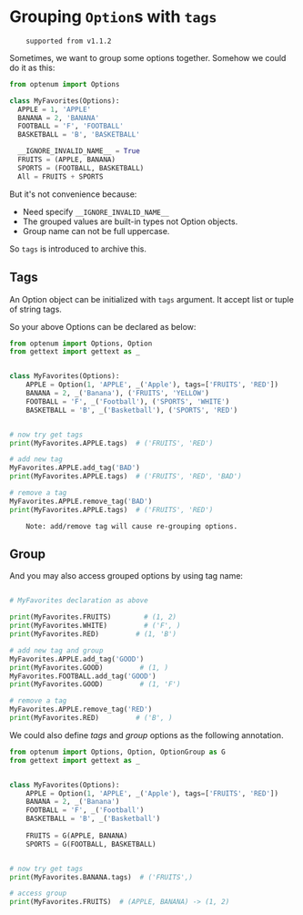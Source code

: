 # Grouping `Option`s with `tags`

        supported from v1.1.2
        
Sometimes, we want to group some options together. Somehow we could do it as this:

```python
from optenum import Options

class MyFavorites(Options):
  APPLE = 1, 'APPLE'
  BANANA = 2, 'BANANA'
  FOOTBALL = 'F', 'FOOTBALL'
  BASKETBALL = 'B', 'BASKETBALL'

  __IGNORE_INVALID_NAME__ = True
  FRUITS = (APPLE, BANANA)
  SPORTS = (FOOTBALL, BASKETBALL)
  All = FRUITS + SPORTS
```

But it's not convenience because:

* Need specify `__IGNORE_INVALID_NAME__`
* The grouped values are built-in types not Option objects.
* Group name can not be full uppercase.

So `tags` is introduced to archive this.

## Tags

An Option object can be initialized with `tags` argument. It accept list or tuple of string tags.

So your above Options can be declared as below:

```python
from optenum import Options, Option
from gettext import gettext as _


class MyFavorites(Options):
    APPLE = Option(1, 'APPLE', _('Apple'), tags=['FRUITS', 'RED'])
    BANANA = 2, _('Banana'), ('FRUITS', 'YELLOW')
    FOOTBALL = 'F', _('Football'), ('SPORTS', 'WHITE')
    BASKETBALL = 'B', _('Basketball'), ('SPORTS', 'RED')


# now try get tags
print(MyFavorites.APPLE.tags)  # ('FRUITS', 'RED')

# add new tag
MyFavorites.APPLE.add_tag('BAD')
print(MyFavorites.APPLE.tags)  # ('FRUITS', 'RED', 'BAD')

# remove a tag
MyFavorites.APPLE.remove_tag('BAD')
print(MyFavorites.APPLE.tags)  # ('FRUITS', 'RED')
```

        Note: add/remove tag will cause re-grouping options.

## Group

And you may also access grouped options by using tag name:

```python

# MyFavorites declaration as above

print(MyFavorites.FRUITS)        # (1, 2)
print(MyFavorites.WHITE)         # ('F', )
print(MyFavorites.RED)         # (1, 'B')

# add new tag and group
MyFavorites.APPLE.add_tag('GOOD')
print(MyFavorites.GOOD)         # (1, )
MyFavorites.FOOTBALL.add_tag('GOOD')
print(MyFavorites.GOOD)         # (1, 'F')

# remove a tag
MyFavorites.APPLE.remove_tag('RED')
print(MyFavorites.RED)         # ('B', )

```

We could also define *tags* and *group* options as the following annotation.

```python
from optenum import Options, Option, OptionGroup as G
from gettext import gettext as _


class MyFavorites(Options):
    APPLE = Option(1, 'APPLE', _('Apple'), tags=['FRUITS', 'RED'])
    BANANA = 2, _('Banana')
    FOOTBALL = 'F', _('Football')
    BASKETBALL = 'B', _('Basketball')
    
    FRUITS = G(APPLE, BANANA)
    SPORTS = G(FOOTBALL, BASKETBALL)


# now try get tags
print(MyFavorites.BANANA.tags)  # ('FRUITS',)

# access group
print(MyFavorites.FRUITS)  # (APPLE, BANANA) -> (1, 2)

```